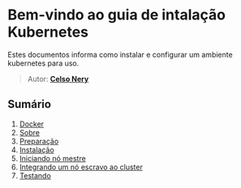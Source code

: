 # Bem-vindo ao guia de intalação Kubernetes

Estes documentos informa como instalar e configurar um ambiente kubernetes para uso.

> Autor: **[Celso Nery](https://github.com/celsonery)**

## Sumário
1. [Docker](docs/docker.md)
1. [Sobre](docs/install.md)
1. [Preparação](docs/install.md)
1. [Instalação](docs/install.md)
1. [Iniciando nó mestre ](docs/install.md)
1. [Integrando um nó escravo ao cluster](docs/install.md)
1. [Testando](docs/install.md)
